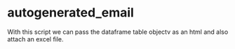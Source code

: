 # autogenerated_email
With this script we can pass the dataframe table objectv as an html and also attach an excel file.
